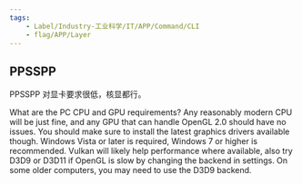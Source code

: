 ```yaml
---
tags:
    - Label/Industry-工业科学/IT/APP/Command/CLI
    - flag/APP/Layer
---
```


## PPSSPP

PPSSPP 对显卡要求很低，核显都行。

What are the PC CPU and GPU requirements?
Any reasonably modern CPU will be just fine, and any GPU that can handle OpenGL 2.0 should have no issues. You should make sure to install the latest graphics drivers available though. Windows Vista or later is required, Windows 7 or higher is recommended. Vulkan will likely help performance where available, also try D3D9 or D3D11 if OpenGL is slow by changing the backend in settings. On some older computers, you may need to use the D3D9 backend.